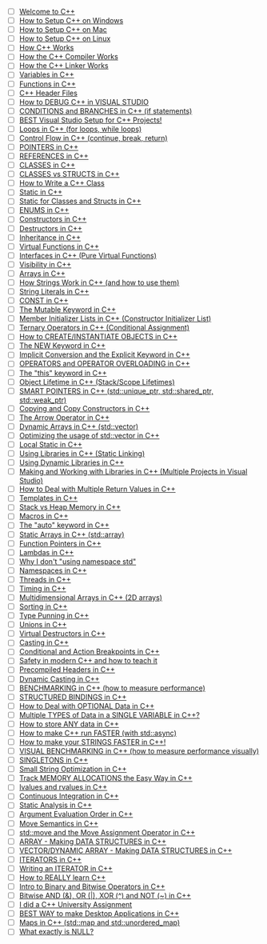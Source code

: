 - [ ] [Welcome to C++](https://www.youtube.com/watch?v=18c3MTX0PK0)
- [ ] [How to Setup C++ on Windows](https://www.youtube.com/watch?v=1OsGXuNA5cc)
- [ ] [How to Setup C++ on Mac](https://www.youtube.com/watch?v=1E_kBSka_ec)
- [ ] [How to Setup C++ on Linux](https://www.youtube.com/watch?v=LKLuvoY6U0I)
- [ ] [How C++ Works](https://www.youtube.com/watch?v=SfGuIVzE_Os)
- [ ] [How the C++ Compiler Works](https://www.youtube.com/watch?v=3tIqpEmWMLI)
- [ ] [How the C++ Linker Works](https://www.youtube.com/watch?v=H4s55GgAg0I)
- [ ] [Variables in C++](https://www.youtube.com/watch?v=zB9RI8_wExo)
- [ ] [Functions in C++](https://www.youtube.com/watch?v=V9zuox47zr0)
- [ ] [C++ Header Files](https://www.youtube.com/watch?v=9RJTQmK0YPI)
- [ ] [How to DEBUG C++ in VISUAL STUDIO](https://www.youtube.com/watch?v=0ebzPwixrJA)
- [ ] [CONDITIONS and BRANCHES in C++ (if statements)](https://www.youtube.com/watch?v=qEgCT87KOfc)
- [ ] [BEST Visual Studio Setup for C++ Projects!](https://www.youtube.com/watch?v=qeH9Xv_90KM)
- [ ] [Loops in C++ (for loops, while loops)](https://www.youtube.com/watch?v=_1AwR-un4Hk)
- [ ] [Control Flow in C++ (continue, break, return)](https://www.youtube.com/watch?v=a3IZ8WaIFAA)
- [ ] [POINTERS in C++](https://www.youtube.com/watch?v=DTxHyVn0ODg)
- [ ] [REFERENCES in C++](https://www.youtube.com/watch?v=IzoFn3dfsPA)
- [ ] [CLASSES in C++](https://www.youtube.com/watch?v=2BP8NhxjrO0)
- [ ] [CLASSES vs STRUCTS in C++](https://www.youtube.com/watch?v=fLgTtaqqJp0)
- [ ] [How to Write a C++ Class](https://www.youtube.com/watch?v=3dHBFBw13E0)
- [ ] [Static in C++](https://www.youtube.com/watch?v=f3FVU-iwNuA)
- [ ] [Static for Classes and Structs in C++](https://www.youtube.com/watch?v=V-BFlMrBtqQ)
- [ ] [ENUMS in C++](https://www.youtube.com/watch?v=x55jfOd5PEE)
- [ ] [Constructors in C++](https://www.youtube.com/watch?v=FXhALMsHwEY)
- [ ] [Destructors in C++](https://www.youtube.com/watch?v=D8cWquReFqw)
- [ ] [Inheritance in C++](https://www.youtube.com/watch?v=X8nYM8wdNRE)
- [ ] [Virtual Functions in C++](https://www.youtube.com/watch?v=oIV2KchSyGQ)
- [ ] [Interfaces in C++ (Pure Virtual Functions)](https://www.youtube.com/watch?v=UWAdd13EfM8)
- [ ] [Visibility in C++](https://www.youtube.com/watch?v=6OVQ8nh3KP0)
- [ ] [Arrays in C++](https://www.youtube.com/watch?v=ENDaJi08jCU)
- [ ] [How Strings Work in C++ (and how to use them)](https://www.youtube.com/watch?v=ijIxcB9qjaU)
- [ ] [String Literals in C++](https://www.youtube.com/watch?v=FeHZHF0f2dw)
- [ ] [CONST in C++](https://www.youtube.com/watch?v=4fJBrditnJU)
- [ ] [The Mutable Keyword in C++](https://www.youtube.com/watch?v=bP9z3H3cVMY)
- [ ] [Member Initializer Lists in C++ (Constructor Initializer List)](https://www.youtube.com/watch?v=1nfuYMXjZsA)
- [ ] [Ternary Operators in C++ (Conditional Assignment)](https://www.youtube.com/watch?v=ezqsL-st8qg)
- [ ] [How to CREATE/INSTANTIATE OBJECTS in C++](https://www.youtube.com/watch?v=Ks97R1knQDY)
- [ ] [The NEW Keyword in C++](https://www.youtube.com/watch?v=NUZdUSqsCs4)
- [ ] [Implicit Conversion and the Explicit Keyword in C++](https://www.youtube.com/watch?v=Rr1NX1lH3oE)
- [ ] [OPERATORS and OPERATOR OVERLOADING in C++](https://www.youtube.com/watch?v=mS9755gF66w)
- [ ] [The "this" keyword in C++](https://www.youtube.com/watch?v=Z_hPJ_EhceI)
- [ ] [Object Lifetime in C++ (Stack/Scope Lifetimes)](https://www.youtube.com/watch?v=iNuTwvD6ciI)
- [ ] [SMART POINTERS in C++ (std::unique_ptr, std::shared_ptr, std::weak_ptr)](https://www.youtube.com/watch?v=UOB7-B2MfwA)
- [ ] [Copying and Copy Constructors in C++](https://www.youtube.com/watch?v=BvR1Pgzzr38)
- [ ] [The Arrow Operator in C++](https://www.youtube.com/watch?v=4p3grlSpWYA)
- [ ] [Dynamic Arrays in C++ (std::vector)](https://www.youtube.com/watch?v=PocJ5jXv8No)
- [ ] [Optimizing the usage of std::vector in C++](https://www.youtube.com/watch?v=HcESuwmlHEY)
- [ ] [Local Static in C++](https://www.youtube.com/watch?v=f7mtWD9GdJ4)
- [ ] [Using Libraries in C++ (Static Linking)](https://www.youtube.com/watch?v=or1dAmUO8k0)
- [ ] [Using Dynamic Libraries in C++](https://www.youtube.com/watch?v=pLy69V2F_8M)
- [ ] [Making and Working with Libraries in C++ (Multiple Projects in Visual Studio)](https://www.youtube.com/watch?v=Wt4dxDNmDA8)
- [ ] [How to Deal with Multiple Return Values in C++](https://www.youtube.com/watch?v=3cm0VckC8q0)
- [ ] [Templates in C++](https://www.youtube.com/watch?v=I-hZkUa9mIs)
- [ ] [Stack vs Heap Memory in C++](https://www.youtube.com/watch?v=wJ1L2nSIV1s)
- [ ] [Macros in C++](https://www.youtube.com/watch?v=j3mYki1SrKE)
- [ ] [The "auto" keyword in C++](https://www.youtube.com/watch?v=2vOPEuiGXVo)
- [ ] [Static Arrays in C++ (std::array)](https://www.youtube.com/watch?v=Hw42GkHPyvk)
- [ ] [Function Pointers in C++](https://www.youtube.com/watch?v=p4sDgQ-jao4)
- [ ] [Lambdas in C++](https://www.youtube.com/watch?v=mWgmBBz0y8c)
- [ ] [Why I don't "using namespace std"](https://www.youtube.com/watch?v=4NYC-VU-svE)
- [ ] [Namespaces in C++](https://www.youtube.com/watch?v=ts1Eek5w7ZA)
- [ ] [Threads in C++](https://www.youtube.com/watch?v=wXBcwHwIt_I)
- [ ] [Timing in C++](https://www.youtube.com/watch?v=oEx5vGNFrLk)
- [ ] [Multidimensional Arrays in C++ (2D arrays)](https://www.youtube.com/watch?v=gNgUMA_Ur0U)
- [ ] [Sorting in C++](https://www.youtube.com/watch?v=x0uUKWJzSO4)
- [ ] [Type Punning in C++](https://www.youtube.com/watch?v=8egZ_5GA9Bc)
- [ ] [Unions in C++](https://www.youtube.com/watch?v=6uqU9Y578n4)
- [ ] [Virtual Destructors in C++](https://www.youtube.com/watch?v=jELbKhGkEi0)
- [ ] [Casting in C++](https://www.youtube.com/watch?v=pWZS1MtxI-A)
- [ ] [Conditional and Action Breakpoints in C++](https://www.youtube.com/watch?v=9ncNA6Co2Nk)
- [ ] [Safety in modern C++ and how to teach it](https://www.youtube.com/watch?v=CWglkNBUmD4)
- [ ] [Precompiled Headers in C++](https://www.youtube.com/watch?v=eSI4wctZUto)
- [ ] [Dynamic Casting in C++](https://www.youtube.com/watch?v=CiHfz6pTolQ)
- [ ] [BENCHMARKING in C++ (how to measure performance)](https://www.youtube.com/watch?v=YG4jexlSAjc)
- [ ] [STRUCTURED BINDINGS in C++](https://www.youtube.com/watch?v=eUsTO5BO3WI)
- [ ] [How to Deal with OPTIONAL Data in C++](https://www.youtube.com/watch?v=UAAiwObNhQ0)
- [ ] [Multiple TYPES of Data in a SINGLE VARIABLE in C++?](https://www.youtube.com/watch?v=qCc_Vqg3hJk)
- [ ] [How to store ANY data in C++](https://www.youtube.com/watch?v=7nPrUBNGRAk)
- [ ] [How to make C++ run FASTER (with std::async)](https://www.youtube.com/watch?v=5HWCsmE9DrE)
- [ ] [How to make your STRINGS FASTER in C++!](https://www.youtube.com/watch?v=ZO68JEgoPeg)
- [ ] [VISUAL BENCHMARKING in C++ (how to measure performance visually)](https://www.youtube.com/watch?v=xlAH4dbMVnU)
- [ ] [SINGLETONS in C++](https://www.youtube.com/watch?v=PPup1yeU45I)
- [ ] [Small String Optimization in C++](https://www.youtube.com/watch?v=S7oVXMzTo4w)
- [ ] [Track MEMORY ALLOCATIONS the Easy Way in C++](https://www.youtube.com/watch?v=sLlGEUO_EGE)
- [ ] [lvalues and rvalues in C++](https://www.youtube.com/watch?v=fbYknr-HPYE)
- [ ] [Continuous Integration in C++](https://www.youtube.com/watch?v=FHPtchw-eHA)
- [ ] [Static Analysis in C++](https://www.youtube.com/watch?v=vYW6TOwFK2M)
- [ ] [Argument Evaluation Order in C++](https://www.youtube.com/watch?v=qYxTP7wrCho)
- [ ] [Move Semantics in C++](https://www.youtube.com/watch?v=ehMg6zvXuMY)
- [ ] [std::move and the Move Assignment Operator in C++](https://www.youtube.com/watch?v=OWNeCTd7yQE)
- [ ] [ARRAY - Making DATA STRUCTURES in C++](https://www.youtube.com/watch?v=TzB5ZeKQIHM)
- [ ] [VECTOR/DYNAMIC ARRAY - Making DATA STRUCTURES in C++](https://www.youtube.com/watch?v=ryRf4Jh_YC0)
- [ ] [ITERATORS in C++](https://www.youtube.com/watch?v=SgcHcbQ0RCQ)
- [ ] [Writing an ITERATOR in C++](https://www.youtube.com/watch?v=F9eDv-YIOQ0)
- [ ] [How to REALLY learn C++](https://www.youtube.com/watch?v=_zQqN5OYCCM)
- [ ] [Intro to Binary and Bitwise Operators in C++](https://www.youtube.com/watch?v=KXwRt7og0gI)
- [ ] [Bitwise AND (&), OR (|), XOR (^) and NOT (~) in C++](https://www.youtube.com/watch?v=HoQhw6_1NAA)
- [ ] [I did a C++ University Assignment](https://www.youtube.com/watch?v=kQsHF7C-FUY)
- [ ] [BEST WAY to make Desktop Applications in C++](https://www.youtube.com/watch?v=vWXrFetSH8w)
- [ ] [Maps in C++ (std::map and std::unordered_map)](https://www.youtube.com/watch?v=KiB0vRi2wlc)
- [ ] [What exactly is NULL?](https://www.youtube.com/watch?v=PksUUwvq-po)

